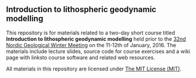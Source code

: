 ## Introduction to lithospheric geodynamic modelling

This repository is for materials related to a two-day short course titled **Introduction to lithospheric geodynamic modelling** held prior to the [32nd Nordic Geological Winter Meeting](http://www.geologinenseura.fi/winter_meeting/ ) on the 11-12th of January, 2016.
The materials include lecture slides, source code for course exercises and a wiki page with linksto course software and related web resources.


All materials in this repository are licensed under [The MIT License (MIT)](https://github.com/HUGG/NGWM2016-modelling-course/blob/master/LICENSE ).
